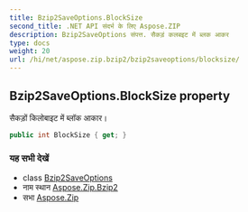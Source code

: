 ```yaml
---
title: Bzip2SaveOptions.BlockSize
second_title: .NET API संदर्भ के लिए Aspose.ZIP
description: Bzip2SaveOptions संपत्त. सैकड़ं कलबइट में ब्लक आकर
type: docs
weight: 20
url: /hi/net/aspose.zip.bzip2/bzip2saveoptions/blocksize/
---
```

## Bzip2SaveOptions.BlockSize property

सैकड़ों किलोबाइट में ब्लॉक आकार।

```csharp
public int BlockSize { get; }
```

### यह सभी देखें

* class [Bzip2SaveOptions](../)
* नाम स्थान [Aspose.Zip.Bzip2](../../bzip2saveoptions/)
* सभा [Aspose.Zip](../../../)


